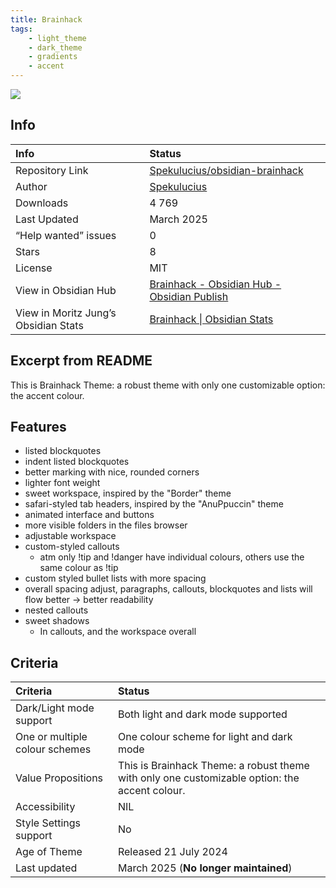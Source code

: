 ```yaml
---
title: Brainhack
tags:
    - light_theme
    - dark_theme
    - gradients
    - accent
---
```


<img src="https://raw.githubusercontent.com/Spekulucius/obsidian-brainhack/refs/heads/main/images/brainhack-theme.png">

## Info
| Info | Status |
| :--- | :--- |
| Repository Link | [Spekulucius/obsidian-brainhack](https://github.com/Spekulucius/obsidian-brainhack) |
| Author | [Spekulucius](https://github.com/Spekulucius) |
| Downloads | 4 769 |
| Last Updated | March 2025 |
| “Help wanted” issues | 0 |
| Stars | 8 |
| License | MIT |
| View in Obsidian Hub | [Brainhack \- Obsidian Hub \- Obsidian Publish](https://publish.obsidian.md/hub/02+-+Community+Expansions/02.05+All+Community+Expansions/Themes/Brainhack) |
| View in Moritz Jung’s Obsidian Stats | [Brainhack \| Obsidian Stats](https://www.moritzjung.dev/obsidian-stats/themes/brainhack/) |

## Excerpt from README
This is Brainhack Theme: a robust theme with only one customizable option: the accent colour.

## Features
- listed blockquotes
- indent listed blockquotes
- better marking with nice, rounded corners
- lighter font weight
- sweet workspace, inspired by the "Border" theme
- safari-styled tab headers, inspired by the "AnuPpuccin" theme
- animated interface and buttons
- more visible folders in the files browser
- adjustable workspace
- custom-styled callouts
    - atm only !tip and !danger have individual colours, others use the same colour as !tip
- custom styled bullet lists with more spacing
- overall spacing adjust, paragraphs, callouts, blockquotes and lists will flow better → better readability
- nested callouts
- sweet shadows
    - In callouts, and the workspace overall

## Criteria
| Criteria | Status | 
| :--- | :--- | 
| Dark/Light mode support | Both light and dark mode supported | 
| One or multiple colour schemes | One colour scheme for light and dark mode | 
| Value Propositions | This is Brainhack Theme: a robust theme with only one customizable option: the accent colour.  |
| Accessibility | NIL | 
| Style Settings support | No | 
| Age of Theme | Released 21 July 2024 | 
| Last updated | March 2025 (**No longer maintained**) | 